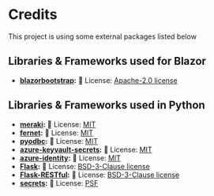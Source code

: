 # Credits

This project is using some external packages listed below


## Libraries & Frameworks used for Blazor

* **[blazorbootstrap](https://demos.blazorbootstrap.com):** :stars: License: [Apache-2.0 license](https://github.com/vikramlearning/blazorbootstrap/blob/master/LICENSE.txt)

## Libraries & Frameworks used in Python
* **[meraki](https://github.com/meraki/dashboard-api-python):** :stars: License: [MIT](https://github.com/meraki/dashboard-api-python?tab=MIT-1-ov-file#readme)
* **[fernet](https://github.com/oz123/python-fernet):** :stars: License: [MIT](https://github.com/oz123/python-fernet?tab=MIT-1-ov-file#readme)
* **[pyodbc](https://github.com/mkleehammer/pyodbc):** :stars: License: [MIT](https://github.com/mkleehammer/pyodbc?tab=MIT-0-1-ov-file#readme)
* **[azure-keyvault-secrets](https://github.com/Azure/azure-sdk-for-python/tree/main/sdk/keyvault/azure-keyvault-secrets):** :stars: License: [MIT](https://github.com/Azure/azure-sdk-for-python/blob/main/sdk/keyvault/azure-keyvault-secrets/LICENSE)
* **[azure-identity](https://github.com/Azure/azure-sdk-for-python/tree/main/sdk/identity/azure-identity):** :stars: License: [MIT](https://github.com/Azure/azure-sdk-for-python/blob/main/sdk/identity/azure-identity/LICENSE)
* **[Flask](https://flask.palletsprojects.com/en/3.0.x/):** :stars: License: [BSD-3-Clause license](https://github.com/pallets/flask/?tab=BSD-3-Clause-1-ov-file#readme)
* **[Flask-RESTful](https://github.com/flask-restful/flask-restful/):** :stars: License: [BSD-3-Clause license](https://github.com/flask-restful/flask-restful/?tab=BSD-3-Clause-1-ov-file#readme)
* **[secrets](https://pypi.org/project/secrets/):** :stars: License: [PSF]()